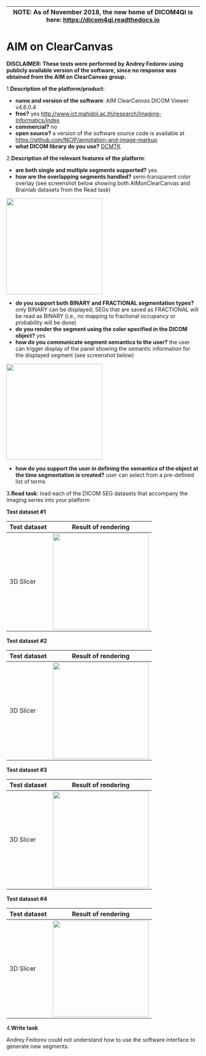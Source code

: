 | NOTE: As of November 2018, the new home of DICOM4QI is here: https://dicom4qi.readthedocs.io|
| --- |

# AIM on ClearCanvas

**DISCLAIMER: These tests were performed by Andrey Fedorov using publicly available version of the software, since no response was obtained from the AIM on ClearCanvas group.**

1.**Description of the platform/product**:
 * **name and version of the software**: AIM ClearCanvas DICOM Viewer v4.6.0.4
 * **free?** yes http://www.ict.mahidol.ac.th/research/Imaging-Informatics/index
 * **commercial?** no
 * **open source?** a version of the software source code is available at https://github.com/NCIP/annotation-and-image-markup
 * **what DICOM library do you use?** [DCMTK](http://dcmtk.org)

2.**Description of the relevant features of the platform**: 
 * **are both single and multiple segments supported?** yes 
 * **how are the overlapping segments handled?** semi-transparent color overlay (see screenshot below showing both AIMonClearCanvas and Brainlab datasets from the Read task)

<img src="clearcanvas/seg-overlap.png" width=250>

 * **do you support both BINARY and FRACTIONAL segmentation types?** only BINARY can be displayed; SEGs that are saved as FRACTIONAL will be read as BINARY (i.e., no mapping to fractional occupancy or probability will be done)
 * **do you render the segment using the color specified in the DICOM object?** yes
 * **how do you communicate segment semantics to the user?** the user can trigger display of the panel showing the semantic information for the displayed segment (see screenshot below)

<img src="clearcanvas/semantics-ui.png" width=250>

 * **how do you support the user in defining the semantics of the object at the time segmentation is created?** user can select from a pre-defined list of terms

3.**Read task**: load each of the DICOM SEG datasets that accompany the imaging series into your platform

**Test dataset #1**

| Test dataset | Result of rendering |
| -- | -- |
| 3D Slicer | <img src="./clearcanvas/slicer-read-lidc.png" width=250> |


**Test dataset #2**

| Test dataset | Result of rendering |
| -- | -- |
| 3D Slicer | <img src="./clearcanvas/slicer-read-hnc24.png" width=250> |

**Test dataset #3**

| Test dataset | Result of rendering |
| -- | -- |
| 3D Slicer | <img src="./clearcanvas/slicer-read-hnc139.png" width=250> |

**Test dataset #4**

| Test dataset | Result of rendering |
| -- | -- |
| 3D Slicer | <img src="./clearcanvas/slicer-read-prostate.png" width=250> |

4.**Write task**
 
Andrey Fedorov could not understand how to use the software interface to generate new segments.

